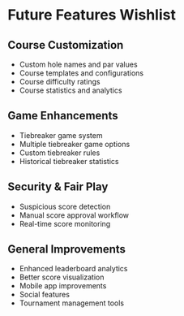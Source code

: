 # Future Features Wishlist

## Course Customization
- Custom hole names and par values
- Course templates and configurations
- Course difficulty ratings
- Course statistics and analytics

## Game Enhancements
- Tiebreaker game system
- Multiple tiebreaker game options
- Custom tiebreaker rules
- Historical tiebreaker statistics

## Security & Fair Play
- Suspicious score detection
- Manual score approval workflow
- Real-time score monitoring

## General Improvements
- Enhanced leaderboard analytics
- Better score visualization
- Mobile app improvements
- Social features
- Tournament management tools 